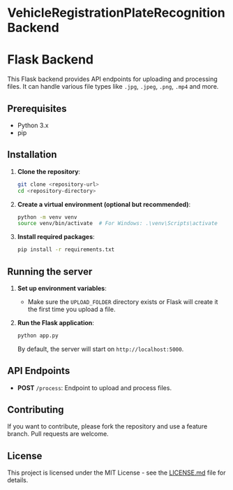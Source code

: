 # VehicleRegistrationPlateRecognitionBackend

# Flask Backend

This Flask backend provides API endpoints for uploading and processing files. It can handle various file types like `.jpg`, `.jpeg`, `.png`, `.mp4` and more.

## Prerequisites

- Python 3.x
- pip

## Installation

1. **Clone the repository**:
    ```bash
    git clone <repository-url>
    cd <repository-directory>
    ```

2. **Create a virtual environment (optional but recommended)**:
    ```bash
    python -m venv venv
    source venv/bin/activate  # For Windows: .\venv\Scripts\activate
    ```

3. **Install required packages**:
    ```bash
    pip install -r requirements.txt
    ```

## Running the server

1. **Set up environment variables**:
   - Make sure the `UPLOAD_FOLDER` directory exists or Flask will create it the first time you upload a file.
   
2. **Run the Flask application**:
    ```bash
    python app.py
    ```

   By default, the server will start on `http://localhost:5000`.

## API Endpoints

- **POST** `/process`: Endpoint to upload and process files.

## Contributing

If you want to contribute, please fork the repository and use a feature branch. Pull requests are welcome.

## License

This project is licensed under the MIT License - see the [LICENSE.md](LICENSE.md) file for details.

